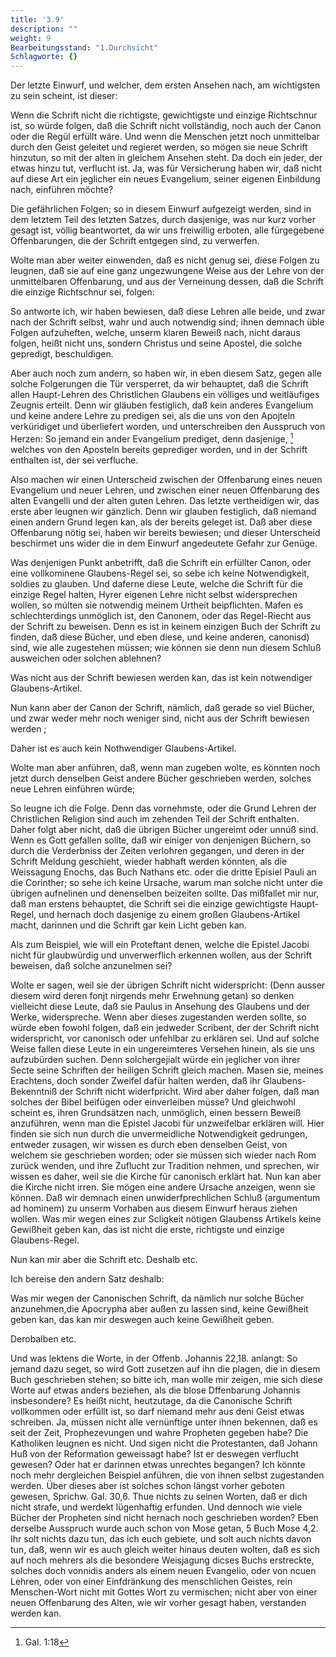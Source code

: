 ```yaml
---
title: '3.9'
description: ""
weight: 9
Bearbeitungsstand: "1.Durchsicht"
Schlagworte: {}
---
```

<!-- Seite 139 -->


Der letzte Einwurf, und welcher, dem ersten
Ansehen nach, am wichtigsten zu sein scheint, ist dieser:

Wenn die Schrift nicht die richtigste, gewichtigste
und einzige Richtschnur ist, so würde folgen,
daß die Schrift nicht vollständig, noch auch der
Canon oder die Regül erfüllt wäre. Und wenn
die Menschen jetzt noch unmittelbar durch den
Geist geleitet und regieret werden, so mögen sie
neue Schrift hinzutun, so mit der alten in gleichem
Ansehen  steht. Da doch ein jeder, der etwas
hinzu tut, verflucht ist. Ja, was für Versicherung
haben wir, daß nicht auf diese Art ein
jeglicher ein neues Evangelium, seiner eigenen
Einbildung nach, einführen möchte?

Die gefährlichen Folgen; so in diesem Einwurf aufgezeigt
werden, sind in dem letztem Teil des letzten
Satzes, durch dasjenige, was nur kurz vorher gesagt
ist, völlig beantwortet, da wir uns freiwillig erboten,
alle fürgegebene Offenbarungen, die der Schrift entgegen
sind, zu verwerfen.

Wolte man aber weiter einwenden, daß es nicht
genug sei, diese Folgen zu leugnen, daß sie auf<!-- Seite 140 -->
eine ganz ungezwungene Weise aus der Lehre
von der unmittelbaren Offenbarung, und aus
der Verneinung dessen, daß die Schrift die einzige
Richtschnur sei, folgen:

So antworte ich, wir haben bewiesen, daß diese Lehren
alle beide, und zwar nach der Schrift selbst, wahr
und auch notwendig sind; ihnen demnach üble Folgen
aufzuheften, welche, unserm klaren Beweiß nach, nicht
daraus folgen, heißt nicht uns, sondern Christus und
seine Apostel, die solche gepredigt, beschuldigen.

Aber auch noch zum andern, so haben wir, in eben
diesem Satz, gegen alle solche Folgerungen die Tür
versperret, da wir behauptet, daß die Schrift allen
Haupt-Lehren des Christlichen Glaubens ein völliges
und weitläufiges Zeugnis erteilt. Denn
wir gläuben festiglich, daß kein anderes Evangelium
und keine andere Lehre zu predigen sei, als die uns von
den Apojteln verküridiget und überliefert worden, und
unterschreiben den Ausspruch von Herzen: So jemand
ein ander Evangelium prediget, denn dasjenige, [^k3r1]
welches von den Aposteln bereits geprediger
worden, und in der Schrift enthalten ist,
der sei verfluche.

Also machen wir einen Unterscheid zwischen der Offenbarung
eines neuen Evangelium und neuer Lehren, und
zwischen einer neuen Offenbarung des alten Evangelli
und der alten guten Lehren. Das letzte vertheidigen
wir, das erste aber leugnen wir gänzlich. Denn wir
glauben festiglich, daß niemand einen andern Grund
legen kan, als der bereits geleget ist. Daß aber
diese Offenbarung nötig sei, haben wir bereits bewiesen;
und dieser Unterscheid beschirmet uns wider die in
dem Einwurf angedeutete Gefahr zur Genüge.

Was denjenigen Punkt anbetrifft, daß die Schrift
ein erfüllter Canon, oder eine vollkominene Glaubens-Regel
sei, so sebe ich keine Notwendigkeit, soldies zu<!-- Seite 141 -->
glauben. Und daferne diese Leute, welche die Schrift
für die einzige Regel halten, Hyrer eigenen Lehre nicht
selbst widersprechen wollen, so múlten sie notwendig
meinem Urtheit beipflichten. Mafen es schlechterdings
unmöglich ist, den Canonem, oder das Regel-Riecht
aus der Schrift zu beweisen. Denn es ist in keinem
einzigen Buch der Schrift zu finden, daß diese Bücher,
und eben diese, und keine anderen, canonisd) sind, wie
alle zugestehen müssen; wie können sie denn nun diesem
Schluß ausweichen oder solchen ablehnen?

Was nicht aus der Schrift bewiesen werden kan,
das ist kein notwendiger Glaubens-Artikel.

Nun kann aber der Canon der Schrift, nämlich, daß
gerade so viel Bücher, und zwar weder mehr noch weniger
sind, nicht aus der Schrift bewiesen werden ;

Daher ist es auch kein Nothwendiger Glaubens-Artikel.

Wolte man aber anführen, daß, wenn man zugeben
wolte, es könnten noch jetzt durch denselben
Geist andere Bücher geschrieben werden, solches
neue Lehren einführen würde;

So leugne ich die Folge. Denn das vornehmste,
oder die Grund Lehren der Christlichen Religion sind
auch im zehenden Teil der Schrift enthalten. Daher
folgt aber nicht, daß die übrigen Bücher ungereimt
oder unnúß sind. Wenn es Gott gefallen sollte, daß
wir einiger von denjenigen Büchern, so durch die Verderbniss
der Zeiten verlohren gegangen, und deren in der
Schrift Meldung geschieht, wieder habhaft werden
könnten, als die Weissagung Enochs, das Buch Nathans
etc. oder die dritte Episiel Pauli an die Corinther;
so sehe ich keine Ursache, warum man solche nicht
unter die übrigen aufnelinen und denenselben beizeiten
sollte. Das mißfallet mir nur, daß man erstens behauptet,
die Schrift sei die einzige gewichtigste Haupt-Regel,
und hernach doch dasjenige zu einem großen <!-- Seite 142 -->
Glaubens-Artikel macht, darinnen und die Schrift
gar kein Licht geben kan.

Als zum Beispiel, wie will ein Proteftant denen,
welche die Epistel Jacobi nicht für glaubwürdig und
unverwerflich erkennen wollen, aus der Schrift beweisen,
daß solche anzunelmen sei?

Wolte er sagen, weil sie der übrigen Schrift
nicht widerspricht: (Denn ausser diesem wird deren
fonjt nirgends mehr Erwehnung getan) so denken vielleicht
diese Leute, daß sie Paulus in Ansehung des Glaubens
und der Werke, widerspreche. Wenn aber dieses
zugestanden werden sollte, so würde eben fowohl folgen,
daß ein jedweder Scribent, der der Schrift nicht
widerspricht, vor canonisch oder unfehlbar zu erklären
sei. Und auf solche Weise fallen diese Leute in ein ungereimteres
Versehen hinein, als sie uns aufzubürden
suchen. Denn solchergejialt würde ein jeglicher von
ihrer Secte seine Schriften der heiligen Schrift gleich
machen. Masen sie, meines Erachtens, doch sonder
Zweifel dafür halten werden, daß ihr Glaubens-Bekenntniß
der Schrift nicht widerfpricht. Wird aber
daher folgen, daß man solches der Bibel beifügen oder
einverleiben müsse? Und gleichwohl scheint es, ihren
Grundsätzen nach, unmöglich, einen bessern Beweiß
anzuführen, wenn man die Epistel Jacobi für unzweifelbar
erklären will. Hier finden sie sich nun durch die
unvermeidliche Notwendigkeit gedrungen, entweder
zusagen, wir wissen es durch eben denselben Geist, von
welchem sie geschrieben worden; oder sie müssen sich
wieder nach Rom zurück wenden, und ihre Zuflucht zur
Tradition nehmen, und sprechen, wir wissen es daher,
weil sie die Kirche für canonisch erklärt hat. Nun kan
aber die Kirche nicht irren. Sie mögen eine andere
Ursache anzeigen, wenn sie können. Daß wir demnach
einen unwiderfprechlichen Schluß (argumentum
ad hominem) zu unserm Vorhaben aus diesem Einwurf
heraus ziehen wollen.<!-- Seite 143 -->
Was mir wegen eines zur Scligkeit nötigen Glaubenss
Artikels keine Gewißheit geben kan, das ist nicht
die erste, richtigste und einzige Glaubens-Regel.

Nun kan mir aber die Schrift etc. Deshalb
 etc.

Ich bereise den andern Satz deshalb:

Was mir wegen der Canonischen Schrift, da
nämlich nur solche Bücher anzunehmen,die Apocrypha
aber außen zu lassen sind, keine Gewißheit geben kan,
das kan mir deswegen auch keine Gewißheit geben.

Derobalben etc.

Und was lektens die Worte, in der Offenb. Johannis 22,18.
anlangt: So jemand dazu seget, so
wird Gott zusetzen auf ihn die plagen, die in diesem
Buch geschrieben stehen; so bitte ich, man wolle
mir zeigen, mie sich diese Worte auf etwas anders beziehen,
als die blose Dffenbarung Johannis insbesondere?
Es heißt nicht, heutzutage, da die Canonische
Schrift vollkommen oder erfüllt ist, so darf niemand
mehr aus deni Geist etwas schreiben. Ja,
müssen nicht alle vernünftige unter ihnen bekennen, daß
es seit der Zeit, Prophezevungen und wahre Propheten
gegeben habe? Die Katholiken leugnen es nicht. Und
sigen nicht die Protestanten, daß Johann Huß von der
Reformation geweissagt habe? Ist er deswegen verflucht
gewesen? Oder hat er darinnen etwas unrechtes
begangen? Ich könnte noch mehr dergleichen Beispiel
anführen, die von ihnen selbst zugestanden werden. Über
dieses aber ist solches schon längst vorher geboten gewesen,
Sprichw. Gal. 30,6. Thue nichts zu seinen
Worten, daß er dich nicht strafe, und werdekt
lügenhaftig erfunden. Und dennoch wie viele Bücher
der Propheten sind nicht hernach noch geschrieben
worden? Eben derselbe Ausspruch wurde auch schon
von Mose getan, 5 Buch Mose 4,2. Ihr solt nichts
dazu tun, das ich euch gebiete, und solt auch nichts
davon tun, daß, wenn wir es auch gleich weiter<!-- Seite 144 -->
hinaus deuten wolten, daß es sich auf noch mehrers als
die besondere Weisjagung dicses Buchs erstreckte, solches
doch vonnidis anders als einem neuen Evangelio,
oder von ncuen Lehren, oder von einer Einfdränkung des
menschlichen Geistes, rein Menschen-Wort nicht mit
Gottes Wort zu vermischen; nicht aber von einer
neuen Offenbarung des Alten, wie wir vorher gesagt
haben, verstanden werden kan.


[^k3r1]: Gal. 1:18